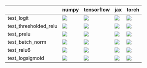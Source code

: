 |                       | numpy                                                                                                                                                                                  | tensorflow                                                                                                                                                                             | jax                                                                                                                                                                                    | torch                                                                                                                                                                                  |
|:----------------------|:---------------------------------------------------------------------------------------------------------------------------------------------------------------------------------------|:---------------------------------------------------------------------------------------------------------------------------------------------------------------------------------------|:---------------------------------------------------------------------------------------------------------------------------------------------------------------------------------------|:---------------------------------------------------------------------------------------------------------------------------------------------------------------------------------------|
| test_logit            | <a href="https://github.com/unifyai/ivy/actions/runs/4492776384/jobs/7903103240" rel="noopener noreferrer" target="_blank"><img src=https://img.shields.io/badge/-failure-red></a>     | <a href="https://github.com/unifyai/ivy/actions/runs/4492776384/jobs/7903103240" rel="noopener noreferrer" target="_blank"><img src=https://img.shields.io/badge/-failure-red></a>     | <a href="https://github.com/unifyai/ivy/actions/runs/4492776384/jobs/7903103240" rel="noopener noreferrer" target="_blank"><img src=https://img.shields.io/badge/-failure-red></a>     | <a href="https://github.com/unifyai/ivy/actions/runs/4492776384/jobs/7903103240" rel="noopener noreferrer" target="_blank"><img src=https://img.shields.io/badge/-failure-red></a>     |
| test_thresholded_relu | <a href="https://github.com/unifyai/ivy/actions/runs/4492776384/jobs/7903103240" rel="noopener noreferrer" target="_blank"><img src=https://img.shields.io/badge/-failure-red></a>     | <a href="https://github.com/unifyai/ivy/actions/runs/4492776384/jobs/7903103240" rel="noopener noreferrer" target="_blank"><img src=https://img.shields.io/badge/-failure-red></a>     | <a href="https://github.com/unifyai/ivy/actions/runs/4492776384/jobs/7903103240" rel="noopener noreferrer" target="_blank"><img src=https://img.shields.io/badge/-failure-red></a>     | <a href="https://github.com/unifyai/ivy/actions/runs/4492776384/jobs/7903103240" rel="noopener noreferrer" target="_blank"><img src=https://img.shields.io/badge/-failure-red></a>     |
| test_prelu            | <a href="https://github.com/unifyai/ivy/actions/runs/4492776384/jobs/7903103240" rel="noopener noreferrer" target="_blank"><img src=https://img.shields.io/badge/-success-success></a> | <a href="https://github.com/unifyai/ivy/actions/runs/4492776384/jobs/7903103240" rel="noopener noreferrer" target="_blank"><img src=https://img.shields.io/badge/-success-success></a> | <a href="https://github.com/unifyai/ivy/actions/runs/4492776384/jobs/7903103240" rel="noopener noreferrer" target="_blank"><img src=https://img.shields.io/badge/-success-success></a> | <a href="https://github.com/unifyai/ivy/actions/runs/4492776384/jobs/7903103240" rel="noopener noreferrer" target="_blank"><img src=https://img.shields.io/badge/-success-success></a> |
| test_batch_norm       | <a href="https://github.com/unifyai/ivy/actions/runs/4492776384/jobs/7903103240" rel="noopener noreferrer" target="_blank"><img src=https://img.shields.io/badge/-success-success></a> | <a href="https://github.com/unifyai/ivy/actions/runs/4492776384/jobs/7903103240" rel="noopener noreferrer" target="_blank"><img src=https://img.shields.io/badge/-failure-red></a>     | <a href="https://github.com/unifyai/ivy/actions/runs/4492776384/jobs/7903103240" rel="noopener noreferrer" target="_blank"><img src=https://img.shields.io/badge/-failure-red></a>     | <a href="https://github.com/unifyai/ivy/actions/runs/4492776384/jobs/7903103240" rel="noopener noreferrer" target="_blank"><img src=https://img.shields.io/badge/-failure-red></a>     |
| test_relu6            | <a href="https://github.com/unifyai/ivy/actions/runs/4495443531/jobs/7909064812" rel="noopener noreferrer" target="_blank"><img src=https://img.shields.io/badge/-failure-red></a>     | <a href="https://github.com/unifyai/ivy/actions/runs/4495443531/jobs/7909064812" rel="noopener noreferrer" target="_blank"><img src=https://img.shields.io/badge/-failure-red></a>     | <a href="https://github.com/unifyai/ivy/actions/runs/4495443531/jobs/7909064812" rel="noopener noreferrer" target="_blank"><img src=https://img.shields.io/badge/-failure-red></a>     | <a href="https://github.com/unifyai/ivy/actions/runs/4492776384/jobs/7903103240" rel="noopener noreferrer" target="_blank"><img src=https://img.shields.io/badge/-failure-red></a>     |
| test_logsigmoid       | <a href="https://github.com/unifyai/ivy/actions/runs/4492776384/jobs/7903103240" rel="noopener noreferrer" target="_blank"><img src=https://img.shields.io/badge/-failure-red></a>     | <a href="https://github.com/unifyai/ivy/actions/runs/4492776384/jobs/7903103240" rel="noopener noreferrer" target="_blank"><img src=https://img.shields.io/badge/-failure-red></a>     | <a href="https://github.com/unifyai/ivy/actions/runs/4492776384/jobs/7903103240" rel="noopener noreferrer" target="_blank"><img src=https://img.shields.io/badge/-failure-red></a>     | <a href="https://github.com/unifyai/ivy/actions/runs/4492776384/jobs/7903103240" rel="noopener noreferrer" target="_blank"><img src=https://img.shields.io/badge/-failure-red></a>     |